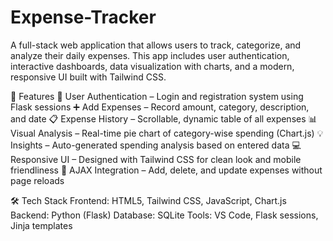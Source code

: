 # Expense-Tracker
A full-stack web application that allows users to track, categorize, and analyze their daily expenses. This app includes user authentication, interactive dashboards, data visualization with charts, and a modern, responsive UI built with Tailwind CSS.


🚀 Features
🔐 User Authentication – Login and registration system using Flask sessions
➕ Add Expenses – Record amount, category, description, and date
📋 Expense History – Scrollable, dynamic table of all expenses
📊 Visual Analysis – Real-time pie chart of category-wise spending (Chart.js)
💡 Insights – Auto-generated spending analysis based on entered data
💻 Responsive UI – Designed with Tailwind CSS for clean look and mobile friendliness
🔁 AJAX Integration – Add, delete, and update expenses without page reloads




🛠️ Tech Stack
Frontend: HTML5, Tailwind CSS, JavaScript, Chart.js
Backend: Python (Flask)
Database: SQLite
Tools: VS Code, Flask sessions, Jinja templates
